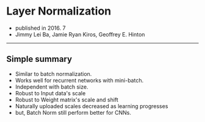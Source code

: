 # Layer Normalization

- published in 2016. 7
- Jimmy Lei Ba, Jamie Ryan Kiros, Geoffrey E. Hinton

----

## Simple summary

- Similar to batch normalization.
- Works well for recurrent networks with mini-batch.
- Independent with batch size.
- Robust to Input data's scale
- Robust to Weight matrix's scale and shift
- Naturally uploaded scales decreased as learning progresses
- but, Batch Norm still perform better for CNNs.